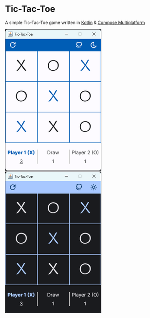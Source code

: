 # Tic-Tac-Toe

A simple Tic-Tac-Toe game written in [Kotlin](https://www.jetbrains.com/kotlin-multiplatform/) & [Compose
Multiplatform](https://www.jetbrains.com/lp/compose-multiplatform/)

![Screenshot in light mode](screenshots/light.png#gh-light-mode-only)
![Screenshot in dark mode](screenshots/dark.png#gh-dark-mode-only)